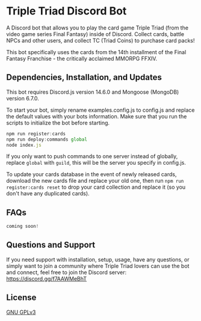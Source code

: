 # Triple Triad Discord Bot

A Discord bot that allows you to play the card game Triple Triad (from the video game series Final Fantasy) inside of Discord. Collect cards, battle NPCs and other users, and collect TC (Triad Coins) to purchase card packs!

This bot specifically uses the cards from the 14th installment of the Final Fantasy Franchise - the critically acclaimed MMORPG FFXIV.

## Dependencies, Installation, and Updates

This bot requires Discord.js version 14.6.0 and Mongoose (MongoDB) version 6.7.0.

To start your bot, simply rename examples.config.js to config.js and replace the default values with your bots information. Make sure that you run the scripts to initialize the bot before starting.
```javascript
npm run register:cards
npm run deploy:commands global
node index.js
```
If you only want to push commands to one server instead of globally, replace `global` with `guild`, this will be the server you specify in config.js.

To update your cards database in the event of newly released cards, download the new cards file and replace your old one, then run `npm run register:cards reset` to drop your card collection and replace it (so you don't have any duplicated cards).

## FAQs

```javascript
coming soon!
```

## Questions and Support

If you need support with installation, setup, usage, have any questions, or simply want to join a community where Triple Triad lovers can use the bot and connect, feel free to join the Discord server: https://discord.gg/f7AAWMeBhT

## License

[GNU GPLv3](https://choosealicense.com/licenses/gpl-3.0/)